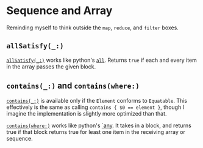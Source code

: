 # Sequence and Array

Reminding myself to think outside the `map`, `reduce`, and `filter` boxes.

## `allSatisfy(_:)`

[`allSatisfy(_:)`](https://developer.apple.com/documentation/swift/array/2994715-allsatisfy) works like python's [`all`](https://docs.python.org/3/library/functions.html#all). Returns `true` if each and every item in the array passes the given block.

## `contains(_:)` and `contains(where:)`

[`contains(_:)`](https://developer.apple.com/documentation/swift/array/2297359-contains) is available only if the `Element` conforms to `Equatable`. This effectively is the same as calling `contains { $0 == element }`, though I imagine the implementation is slightly more optimized than that.

[`contains(where:)`](https://developer.apple.com/documentation/swift/array/2297359-contains) works like python's [`any](https://docs.python.org/3/library/functions.html#any). It takes in a block, and returns true if that block returns true for least one item in the receiving array or sequence.
